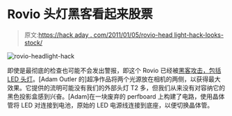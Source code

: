 # Rovio 头灯黑客看起来股票

> 原文:[https://hack aday . com/2011/01/05/rovio-head light-hack-looks-stock/](https://hackaday.com/2011/01/05/rovio-headlight-hack-looks-stock/)

![](../Images/e4bf00c1c6630ab03a77f2be0d92302d.png "rovio-headlight-hack")

即使是最彻底的检查也可能不会发出警报，即这个 Rovio 已经被[黑客攻击，包括 LED 头灯](http://www.hyundaiaftermarket.org/forum/index.php?/blog/3/entry-29-shedding-a-bit-of-light-off-rovio/)。[Adam Outler 的]超净作品将两个光源放在相机的两侧，以获得最大效果。它提供的流明可能没有我们的外部头灯 T2 多，但我们从来没有对容纳它的黑色投影盒感到兴奋。[Adam]在一块废弃的 perfboard 上构建了电路，使用晶体管将 LED 对连接到电池，原始的 LED 电源线连接到底座，以便切换晶体管。